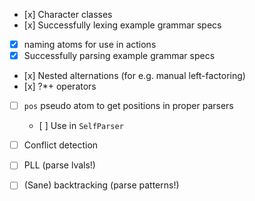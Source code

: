- [x] Character classes
- [x] Successfully lexing example grammar specs
- [x] naming atoms for use in actions
- [x] Successfully parsing example grammar specs
- [x] Nested alternations (for e.g. manual left-factoring)
- [x] ?*+ operators
- [ ] `pos` pseudo atom to get positions in proper parsers
    * [ ] Use in `SelfParser`
- [ ] Conflict detection
- [ ] PLL (parse lvals!)
- [ ] (Sane) backtracking (parse patterns!)

